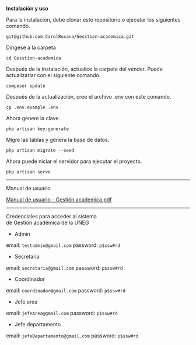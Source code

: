 **Instalación y uso**


Para la instalación, debe clonar este repositorio o ejecutar los siguientes comando.

```git@github.com:CarolRoxana/Gesstion-academica.git```

Dirígese a la carpeta

```cd Gesstion-academica```

Después de la instalación, actualice la carpeta del vender. Puede actualizarlar con el siguiente comando.

```composer update```

Después de la actualización, cree el archivo .env con este comando.

```cp .env.example .env```

Ahora genere la clave.

```php artisan key:generate```

Migre las tablas y genera la base de datos.

````php artisan migrate --seed````

Ahora puede niciar el servidor para ejecutar el proyecto.

```php artisan serve```

--------
Manual de usuario

[Manual de usuario - Gestión academica.pdf](https://github.com/user-attachments/files/20178459/Manual.de.usuario.-.Gestion.academica.pdf)

--------
                                       
 Credenciales para acceder al sistema  
    de Gestión académica de la UNEG    

- Admin

email: ```testadmin@gmail.com```
password: ```p$ssw#rd```

- Secretaria

email: ```secretaria@gmail.com```
password: ```p$ssw#rd```

- Coordinador

email: ```coordinador@gmail.com```
password: ```p$ssw#rd```

- Jefe area

email: ```jefeArea@gmail.com```
password: ```p$ssw#rd```

- Jefe departamento

email: ```jefeDepartamento@gmail.com```
password: ```p$ssw#rd```

